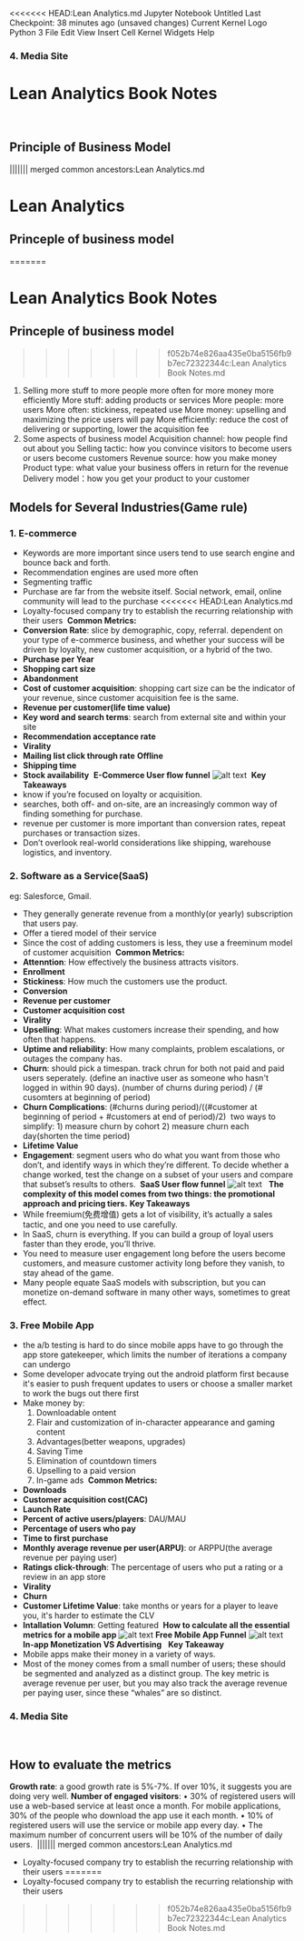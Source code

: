 <<<<<<< HEAD:Lean Analytics.md
Jupyter Notebook
Untitled
Last Checkpoint: 38 minutes ago
(unsaved changes)
Current Kernel Logo
Python 3 
File
Edit
View
Insert
Cell
Kernel
Widgets
Help
### 4. Media Site
# Lean Analytics Book Notes
​
​
## Principle of Business Model
||||||| merged common ancestors:Lean Analytics.md
# Lean Analytics


## Princeple of business model
=======
# Lean Analytics Book Notes


## Princeple of business model
>>>>>>> f052b74e826aa435e0ba5156fb9b7ec72322344c:Lean Analytics Book Notes.md
1. Selling more stuff to more people more often for more money more efficiently
More stuff: adding products or services
More people: more users
More often: stickiness, repeated use
More money: upselling and maximizing the price users will pay
More efficiently: reduce the cost of delivering or supporting, lower the acquisition fee
​
2. Some aspects of business model
Acquisition channel: how people find out about you
Selling tactic: how you convince visitors to become users or users become customers
Revenue source: how you make money
Product type: what value your business offers in return for the revenue
Delivery model：how you get your product to your customer
​
## Models for Several Industries(Game rule)
### 1. E-commerce
- Keywords are more important since users tend to use search engine and bounce back and forth.
- Recommendation engines are used more often
- Segmenting traffic
- Purchase are far from the website itself. Social network, email, online community will lead to the purchase
<<<<<<< HEAD:Lean Analytics.md
- Loyalty-focused company try to establish the recurring relationship with their users
​
**Common Metrics:**
​
- **Conversion Rate**: slice by demographic, copy, referral.  dependent on your type of e-commerce business, and whether your success will be driven by loyalty, new customer acquisition, or a hybrid of the two.
- **Purchase per Year**
- **Shopping cart size**
- **Abandonment**
- **Cost of customer acquisition**: shopping cart size can be the indicator of your revenue, since customer acquisition fee is the same.
- **Revenue per customer(life time value)**
- **Key word and search terms**: search from external site and within your site
- **Recommendation acceptance rate**
- **Virality**
- **Mailing list click through rate**
​
  **Offline**
- **Shipping time**
​
- **Stock availability**
​
**E-Commerce User flow funnel**
![alt text](lean_analytics/ec_funnel.png)
​
**Key Takeaways**
- know if you’re focused on loyalty or acquisition.
- searches, both off- and on-site, are an increasingly common way of finding something for purchase.
- revenue per customer is more important than conversion rates, repeat purchases or transaction sizes.
- Don’t overlook real-world considerations like shipping, warehouse logistics, and inventory.
​
### 2. Software as a Service(SaaS)
eg: Salesforce, Gmail.
- They generally generate revenue from a monthly(or yearly) subscription that users pay.
- Offer a tiered model of their service
- Since the cost of adding customers is less, they use a freeminum model of customer acquisition
​
**Common Metrics:**
​
- **Attenntion**: How effectively the business attracts visitors.
- **Enrollment**
- **Stickiness**: How much the customers use the product.
- **Conversion**
- **Revenue per customer**
- **Customer acquisition cost**
- **Virality**
- **Upselling**: What makes customers increase their spending, and how often that happens.
- **Uptime and reliability**: How many complaints, problem escalations, or outages the company has.
- **Churn**: should pick a timespan. track chrun for both not paid and paid users seperately. (define an inactive user as someone who hasn't logged in within 90 days). 
(number of churns during period) / (# cusomters at beginning of period)
- **Churn Complications**: 
(#churns during period)/((#customer at beginning of period + #customers at end of period)/2)
​
two ways to simplify: 1) measure churn by cohort 2) measure churn each day(shorten the time period)
​
- **Lifetime Value**
- **Engagement**: segment users who do what you want from those who don’t, and identify ways in which they’re
different. To decide whether a change worked, test the change on a subset of your
users and compare that subset’s results to others.
​
**SaaS User flow funnel**
![alt text](lean_analytics/saas_funnel.png)
​
​
**The complexity of this model comes from two things: the promotional approach and pricing tiers.**
​
**Key Takeaways**
- While freemium(免费增值) gets a lot of visibility, it’s actually a sales tactic, and
one you need to use carefully.
- In SaaS, churn is everything. If you can build a group of loyal users
faster than they erode, you’ll thrive.
- You need to measure user engagement long before the users become customers, and measure customer activity long before they vanish, to stay ahead of the game.
- Many people equate SaaS models with subscription, but you can monetize on-demand software in many other ways, sometimes to great
effect.
​
### 3. Free Mobile App
- the a/b testing is hard to do since mobile apps have to go through the app store gatekeeper, which limits the number of iterations a company can undergo
- Some developer advocate trying out the android platform first because it's easier to push frequent updates to users or choose a smaller market to work the bugs out there first
- Make money by:
    1. Downloadable ontent
    2. Flair and customization of in-character appearance and gaming content
    3. Advantages(better weapons, upgrades)
    4. Saving Time
    5. Elimination of countdown timers
    6. Upselling to a paid version
    7. In-game ads
​
**Common Metrics:**
- **Downloads**
- **Customer acquisition cost(CAC)**
- **Launch Rate**
- **Percent of active users/players**: DAU/MAU
- **Percentage of users who pay**
- **Time to first purchase**
- **Monthly average revenue per user(ARPU)**: or ARPPU(the average revenue per paying user)
- **Ratings click-through**: The percentage of users who put a rating or a review in an app store
- **Virality**
- **Churn**
- **Customer Lifetime Value**: take months or years for a player to leave you, it's harder to estimate the CLV
- **Intallation Volumn**: Getting featured
​
**How to calculate all the essential metrics for a mobile app**
![alt text](lean_analytics/mobile_calculate.png)
​
**Free Mobile App Funnel**
![alt text](lean_analytics/mobile_funnel.png)
​
**In-app Monetization VS Advertising**
​
​
**Key Takeaway**
- Mobile apps make their money in a variety of ways.
- Most of the money comes from a small number of users; these should be
segmented and analyzed as a distinct group. The key metric is average
revenue per user, but you may also track the average revenue per paying
user, since these “whales” are so distinct.
​
### 4. Media Site
​
## How to evaluate the metrics 
**Growth rate**: a good growth rate is 5%-7%. If over 10%, it suggests you are doing very well.
**Number of engaged visitors**: • 30% of registered users will use a web-based service at least once a
month. For mobile applications, 30% of the people who download the
app use it each month.
• 10% of registered users will use the service or mobile app every day.
• The maximum number of concurrent users will be 10% of the number
of daily users.
​
||||||| merged common ancestors:Lean Analytics.md
- Loyalty-focused company try to establish the recurring relationship with their users
=======
- Loyalty-focused company try to establish the recurring relationship with their users
>>>>>>> f052b74e826aa435e0ba5156fb9b7ec72322344c:Lean Analytics Book Notes.md
